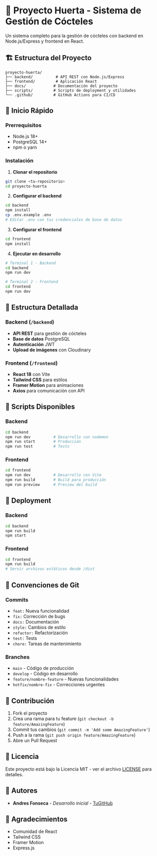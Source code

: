 # 🍹 Proyecto Huerta - Sistema de Gestión de Cócteles

Un sistema completo para la gestión de cócteles con backend en Node.js/Express y frontend en React.

## 🏗️ Estructura del Proyecto

```
proyecto-huerta/
├── backend/          # API REST con Node.js/Express
├── frontend/         # Aplicación React
├── docs/            # Documentación del proyecto
├── scripts/         # Scripts de deployment y utilidades
└── .github/         # GitHub Actions para CI/CD
```

## 🚀 Inicio Rápido

### Prerrequisitos

- Node.js 18+
- PostgreSQL 14+
- npm o yarn

### Instalación

1. **Clonar el repositorio**

```bash
git clone <tu-repositorio>
cd proyecto-huerta
```

2. **Configurar el backend**

```bash
cd backend
npm install
cp .env.example .env
# Editar .env con tus credenciales de base de datos
```

3. **Configurar el frontend**

```bash
cd frontend
npm install
```

4. **Ejecutar en desarrollo**

```bash
# Terminal 1 - Backend
cd backend
npm run dev

# Terminal 2 - Frontend
cd frontend
npm run dev
```

## 📁 Estructura Detallada

### Backend (`/backend`)

- **API REST** para gestión de cócteles
- **Base de datos** PostgreSQL
- **Autenticación** JWT
- **Upload de imágenes** con Cloudinary

### Frontend (`/frontend`)

- **React 18** con Vite
- **Tailwind CSS** para estilos
- **Framer Motion** para animaciones
- **Axios** para comunicación con API

## 🔧 Scripts Disponibles

### Backend

```bash
cd backend
npm run dev          # Desarrollo con nodemon
npm run start        # Producción
npm run test         # Tests
```

### Frontend

```bash
cd frontend
npm run dev          # Desarrollo con Vite
npm run build        # Build para producción
npm run preview      # Preview del build
```

## 🚀 Deployment

### Backend

```bash
cd backend
npm run build
npm start
```

### Frontend

```bash
cd frontend
npm run build
# Servir archivos estáticos desde /dist
```

## 📝 Convenciones de Git

### Commits

- `feat:` Nueva funcionalidad
- `fix:` Corrección de bugs
- `docs:` Documentación
- `style:` Cambios de estilo
- `refactor:` Refactorización
- `test:` Tests
- `chore:` Tareas de mantenimiento

### Branches

- `main` - Código de producción
- `develop` - Código en desarrollo
- `feature/nombre-feature` - Nuevas funcionalidades
- `hotfix/nombre-fix` - Correcciones urgentes

## 🤝 Contribución

1. Fork el proyecto
2. Crea una rama para tu feature (`git checkout -b feature/AmazingFeature`)
3. Commit tus cambios (`git commit -m 'Add some AmazingFeature'`)
4. Push a la rama (`git push origin feature/AmazingFeature`)
5. Abre un Pull Request

## 📄 Licencia

Este proyecto está bajo la Licencia MIT - ver el archivo [LICENSE](LICENSE) para detalles.

## 👥 Autores

- **Andres Fonseca** - _Desarrollo inicial_ - [TuGitHub](https://github.com/tugithub)

## 🙏 Agradecimientos

- Comunidad de React
- Tailwind CSS
- Framer Motion
- Express.js
